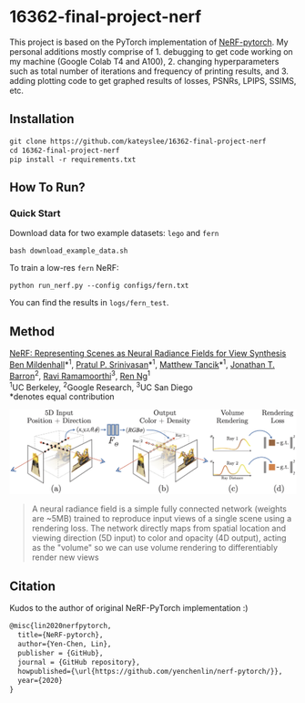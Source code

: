 # 16362-final-project-nerf

This project is based on the PyTorch implementation of [NeRF-pytorch](https://github.com/yenchenlin/nerf-pytorch). My personal additions mostly comprise of 1. debugging to get code working on my machine (Google Colab T4 and A100), 2. changing hyperparameters such as total number of iterations and frequency of printing results, and 3. adding plotting code to get graphed results of losses, PSNRs, LPIPS, SSIMS, etc.

## Installation

```
git clone https://github.com/kateyslee/16362-final-project-nerf
cd 16362-final-project-nerf
pip install -r requirements.txt
```

## How To Run?

### Quick Start

Download data for two example datasets: `lego` and `fern`
```
bash download_example_data.sh
```

To train a low-res `fern` NeRF:
```
python run_nerf.py --config configs/fern.txt
```
You can find the results in `logs/fern_test`.

## Method

[NeRF: Representing Scenes as Neural Radiance Fields for View Synthesis](http://tancik.com/nerf)  
 [Ben Mildenhall](https://people.eecs.berkeley.edu/~bmild/)\*<sup>1</sup>,
 [Pratul P. Srinivasan](https://people.eecs.berkeley.edu/~pratul/)\*<sup>1</sup>,
 [Matthew Tancik](http://tancik.com/)\*<sup>1</sup>,
 [Jonathan T. Barron](http://jonbarron.info/)<sup>2</sup>,
 [Ravi Ramamoorthi](http://cseweb.ucsd.edu/~ravir/)<sup>3</sup>,
 [Ren Ng](https://www2.eecs.berkeley.edu/Faculty/Homepages/yirenng.html)<sup>1</sup> <br>
 <sup>1</sup>UC Berkeley, <sup>2</sup>Google Research, <sup>3</sup>UC San Diego  
  \*denotes equal contribution  
  
<img src='imgs/pipeline.jpg'/>

> A neural radiance field is a simple fully connected network (weights are ~5MB) trained to reproduce input views of a single scene using a rendering loss. The network directly maps from spatial location and viewing direction (5D input) to color and opacity (4D output), acting as the "volume" so we can use volume rendering to differentiably render new views


## Citation
Kudos to the author of original NeRF-PyTorch implementation :)
```
@misc{lin2020nerfpytorch,
  title={NeRF-pytorch},
  author={Yen-Chen, Lin},
  publisher = {GitHub},
  journal = {GitHub repository},
  howpublished={\url{https://github.com/yenchenlin/nerf-pytorch/}},
  year={2020}
}
```
